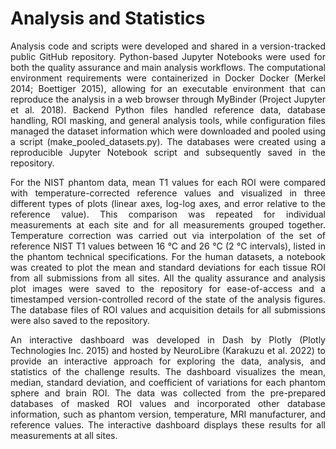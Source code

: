 # Analysis and Statistics

<p style="text-align:justify;">
Analysis code and scripts were developed and shared in a version-tracked public GitHub repository. Python-based Jupyter Notebooks were used for both the quality assurance and main analysis workflows. The computational environment requirements were containerized in Docker Docker (Merkel 2014; Boettiger 2015), allowing for an executable environment that can  reproduce the analysis in a web browser through MyBinder (Project Jupyter et al. 2018).  Backend Python files handled reference data, database handling, ROI masking, and general analysis tools, while configuration files managed the dataset information which were downloaded and pooled using a script (make_pooled_datasets.py). The databases were created using a reproducible Jupyter Notebook script and subsequently saved in the repository.
</p>

<p style="text-align:justify;">
For the NIST phantom data, mean T1 values for each ROI were compared with temperature-corrected reference values and visualized in three different types of plots (linear axes, log-log axes, and error relative to the reference value). This comparison was repeated for individual measurements at each site and for all measurements grouped together. Temperature correction was carried out via interpolation of the set of reference NIST T1 values between 16 °C and 26 °C (2 °C intervals), listed in the phantom technical specifications. For the human datasets, a notebook was created to plot the mean and standard deviations for each tissue ROI from all submissions from all sites. All the quality assurance and analysis plot images were saved to the repository for ease-of-access and a timestamped version-controlled record of the state of the analysis figures. The database files of ROI values and acquisition details for all submissions were also saved to the repository.
</p>

<p style="text-align:justify;">
An interactive dashboard was developed in Dash by Plotly (Plotly Technologies Inc. 2015) and hosted by NeuroLibre (Karakuzu et al. 2022) to provide an interactive approach for exploring the data, analysis, and statistics of the challenge results. The dashboard visualizes the mean, median, standard deviation, and coefficient of variations for each phantom sphere and brain ROI. The data was collected from the pre-prepared databases of masked ROI values and incorporated other database information, such as phantom version, temperature, MRI manufacturer, and reference values. The interactive dashboard displays these results for all measurements at all sites.
</p>